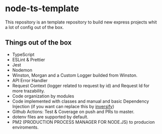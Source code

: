 # node-ts-template
This repository is an template repository to build new express projects whit a lot of config out of the box.

## Things out of the box
- TypeScript
- ESLint & Prettier
- Jest
- Nodemon
- Winston, Morgan and a Custom Logger builded from Winston.
- API Error Handler
- Request Context (logger related to request by id) and Request Id for more trazability.
- Code organization by modules
- Code implemented with classes and manual and basic Dependency Injection (if you want can replace this by [inversify](https://inversify.io/))
- Github Actions: Test & Coverage on push and PRs to master.
- dotenv files are supported by default.
- PM2 (PRODUCTION PROCESS MANAGER FOR NODE.JS) to producion enviroments.
